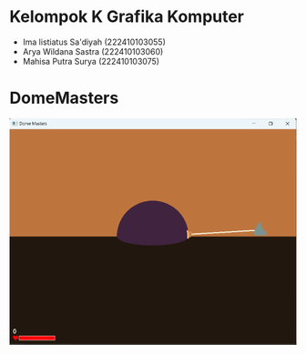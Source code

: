 # Kelompok K Grafika Komputer
- Ima listiatus Sa'diyah    (222410103055)
- Arya Wildana Sastra		(222410103060)
- Mahisa Putra Surya		(222410103075)
# DomeMasters
![gameplay](images/gameplay.png)